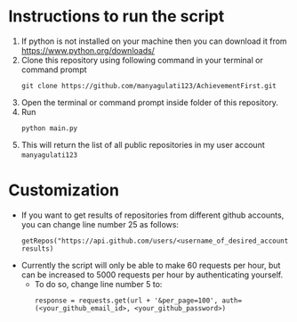 # Instructions to run the script
1. If python is not installed on your machine then you can download it from https://www.python.org/downloads/
2. Clone this repository using following command in your terminal or command prompt
    ```
    git clone https://github.com/manyagulati123/AchievementFirst.git
    ```
3. Open the terminal or command prompt inside folder of this repository.
4. Run
    ```
    python main.py
    ```
5. This will return the list of all public repositories in my user account `manyagulati123`

# Customization
- If you want to get results of repositories from different github accounts, you can change line number 25 as follows:
    ```
    getRepos("https://api.github.com/users/<username_of_desired_account>/repos?", results)
    ```
- Currently the script will only be able to make 60 requests per hour, but can be increased to 5000 requests per hour by authenticating yourself.
  - To do so, change line number 5 to:
      ```
      response = requests.get(url + '&per_page=100', auth=(<your_github_email_id>, <your_github_password>)
      ```
